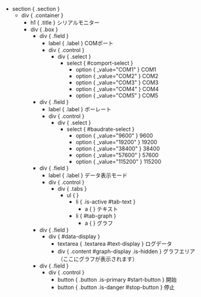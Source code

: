 - section { .section }
    - div { .container }
        - h1 { .title } シリアルモニター
        - div { .box }
            - div { .field }
                - label { .label } COMポート
                - div { .control }
                    - div { .select }
                        - select { #comport-select }
                            - option { _value="COM1" } COM1
                            - option { _value="COM2" } COM2
                            - option { _value="COM3" } COM3
                            - option { _value="COM4" } COM4
                            - option { _value="COM5" } COM5
            - div { .field }
                - label { .label } ボーレート
                - div { .control }
                    - div { .select }
                        - select { #baudrate-select }
                            - option { _value="9600" } 9600
                            - option { _value="19200" } 19200
                            - option { _value="38400" } 38400
                            - option { _value="57600" } 57600
                            - option { _value="115200" } 115200
            - div { .field }
                - label { .label } データ表示モード
                - div { .control }
                    - div { .tabs }
                        - ul { }
                            - li { .is-active #tab-text }
                                - a { } テキスト
                            - li { #tab-graph }
                                - a { } グラフ
            - div { .field }
                - div { #data-display }
                    - textarea { .textarea #text-display } ログデータ
                    - div { .content #graph-display .is-hidden } グラフエリア（ここにグラフが表示されます）
            - div { .field }
                - div { .control }
                    - button { .button .is-primary #start-button } 開始
                    - button { .button .is-danger #stop-button } 停止
